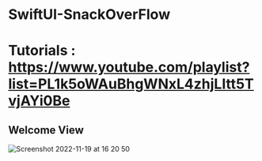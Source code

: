 # SwiftUI-SnackOverFlow

# Tutorials : https://www.youtube.com/playlist?list=PL1k5oWAuBhgWNxL4zhjLItt5TvjAYi0Be

## Welcome View
![Screenshot 2022-11-19 at 16 20 50](https://user-images.githubusercontent.com/103585596/202852921-b6a79ac0-917b-4c8e-bf63-a55516943238.png)
